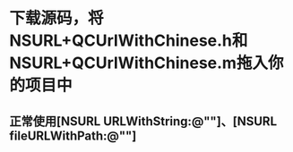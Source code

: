 <h1>下载源码，将NSURL+QCUrlWithChinese.h和NSURL+QCUrlWithChinese.m拖入你的项目中</h1>
<h2>正常使用[NSURL URLWithString:@""]、[NSURL fileURLWithPath:@""]</h2>
